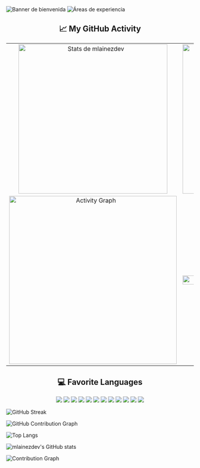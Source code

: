   <picture>
    <source srcset="https://res.cloudinary.com/dmydsvqhk/image/upload/v1748145712/banner_noche_bi2fky.png" media="(prefers-color-scheme: dark)">
    <source srcset="https://res.cloudinary.com/dmydsvqhk/image/upload/v1748145712/BANNER_DIA_pi3td7.png" media="(prefers-color-scheme: light)">
    <img src="https://res.cloudinary.com/dmydsvqhk/image/upload/v1748145712/BANNER_DIA_pi3td7.png" alt="Banner de bienvenida">
  </picture>

  <picture>
    <source srcset="https://res.cloudinary.com/dmydsvqhk/image/upload/v1748219495/Areas_noche_recorte_crg7jv.png" media="(prefers-color-scheme: dark)">
    <source srcset="https://res.cloudinary.com/dmydsvqhk/image/upload/v1748219495/Areas_dia_Recorte_gkx19g.png" media="(prefers-color-scheme: light)">
    <img src="https://res.cloudinary.com/dmydsvqhk/image/upload/v1748219495/Areas_dia_Recorte_gkx19g.png" alt="Áreas de experiencia">
  </picture>

<h2 align="center">📈 My GitHub Activity</h2>

<table width="100%" align = "center">
  <tr>
    <td align="center">
      <picture>
        <source srcset="https://github-readme-stats.vercel.app/api?username=mlainezdev&show_icons=true&theme=radical" media="(prefers-color-scheme: dark)" />
        <source srcset="https://github-readme-stats.vercel.app/api?username=mlainezdev&show_icons=true&theme=default" media="(prefers-color-scheme: light)" />
        <img src="https://github-readme-stats.vercel.app/api?username=mlainezdev&show_icons=true&theme=default" alt="Stats de mlainezdev" width="400"/>
      </picture>
    </td>
    <td align="center">
      <picture>
        <source srcset="https://github-readme-streak-stats.herokuapp.com/?user=mlainezdev&theme=radical" media="(prefers-color-scheme: dark)" />
        <source srcset="https://github-readme-streak-stats.herokuapp.com/?user=mlainezdev&theme=default" media="(prefers-color-scheme: light)" />
        <img src="https://github-readme-streak-stats.herokuapp.com/?user=mlainezdev&theme=default" alt="GitHub Streak" width="400"/>
      </picture>
    </td>
  </tr>
  <tr>
    <td align="center">
      <img src="https://github-readme-activity-graph.vercel.app/graph?username=mlainezdev&theme=github-compact" alt="Activity Graph" style="max-width:100%;height:auto;" width="450"/>
    </td>
    <td align="center">
      <p align="center">
        <img src="https://github-readme-stats.vercel.app/api/top-langs/?username=mlainezdev" alt="Top Langs" width="100%"/>
      </p>
    </td>
  </tr>
</table>

<h2 align="center">💻 Favorite Languages</h2>

<p align="center">
  <!-- Backend y APIs -->
  <img src="https://img.shields.io/badge/C%23-239120?style=for-the-badge&logo=c-sharp&logoColor=white" />
  <img src="https://img.shields.io/badge/.NET-512BD4?style=for-the-badge&logo=dotnet&logoColor=white" />
  <img src="https://img.shields.io/badge/RESTful-API-6DB33F?style=for-the-badge&logo=rest&logoColor=white" />
  <img src="https://img.shields.io/badge/Microservices-Architecture-blueviolet?style=for-the-badge&logo=microgen&logoColor=white" />
  <img src="https://img.shields.io/badge/SQL-003B57?style=for-the-badge&logo=sqlite&logoColor=white" />
  <!-- Web -->
  <img src="https://img.shields.io/badge/HTML5-E34F26?style=for-the-badge&logo=html5&logoColor=white" />
  <img src="https://img.shields.io/badge/CSS3-1572B6?style=for-the-badge&logo=css3&logoColor=white" />
  <img src="https://img.shields.io/badge/JavaScript-F7DF1E?style=for-the-badge&logo=javascript&logoColor=black" />
  <!-- DevOps & Cloud -->
  <img src="https://img.shields.io/badge/Git-F05032?style=for-the-badge&logo=git&logoColor=white" />
  <img src="https://img.shields.io/badge/GitHub-181717?style=for-the-badge&logo=github&logoColor=white" />
  <img src="https://img.shields.io/badge/Azure-0078D4?style=for-the-badge&logo=azure-devops&logoColor=white" />
  <img src="https://img.shields.io/badge/Cloud-Computing-00C7B7?style=for-the-badge&logo=cloudflare&logoColor=white" />
  
</p>



  
![GitHub Streak](https://github-readme-streak-stats.herokuapp.com/?user=mlainezdev&theme=dark)

![GitHub Contribution Graph](https://activity-graph.herokuapp.com/graph?username=mlainezdev&theme=github)

![Top Langs](https://github-readme-stats.vercel.app/api/top-langs/?username=mlainezdev&layout=compact)

![mlainezdev's GitHub stats](https://github-readme-stats.vercel.app/api?username=mlainezdev&show_icons=true&theme=radical)

![Contribution Graph](https://github-readme-activity-graph.vercel.app/graph?username=mlainezdev&theme=github-compact)

